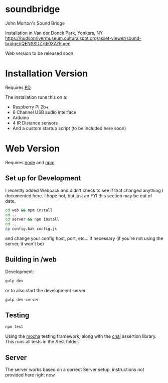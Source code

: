 # soundbridge
John Morton's Sound Bridge

Installation in Van der Donck Park, Yonkers, NY
https://hudsonrivermuseum.culturalspot.org/asset-viewer/sound-bridge/iQENSSDZ7di0XA?hl=en

Web version to be released soon.

# Installation Version

Requires [PD](https://puredata.info/)

The installation runs this on a:
* Raspberry Pi 2b+
* 6 Channel USB audio interface
* Arduino
* 4 IR Distance sensors
* And a custom startup script (to be included here soon)

# Web Version

Requires [node](https://nodejs.org) and [npm](https://npmjs.com)

## Set up for Development

I recently added Webpack and didn't check to see if that changed anything I documented here.  I hope not, but just an FYI this section may be out of date.

```sh
cd web && npm install
cd ..
cd server && npm install
cd ..
cp config.bak config.js
```
and change your config host, port, etc... if necessary (if you're not using the server, it won't be)

## Building in /web

Development:
```sh
gulp dev
```
or to also start the development server
```sh
gulp dev-server
```

## Testing
```sh
npm test
```
Using the [mocha](http://mochajs.org/) testing framework, along with the [chai](http://chaijs.com/) assertion library.  This runs all tests in the /test folder.

## Server

The server works based on a correct Server setup, instructions not provided here right now.

